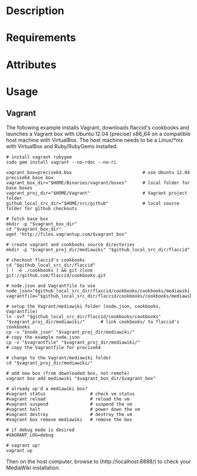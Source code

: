 Description
===========

Requirements
============

Attributes
==========

Usage
=====

Vagrant
-------

The following example installs Vagrant, downloads flaccid's cookbooks and launches a Vagrant box with Ubuntu 12.04 (precise) x86_64 on a compatible host machine with VirtualBox.
The host machine needs to be a Linux/*nix with VirtualBox and Ruby/RubyGems installed.

	# install vagrant rubygem
	sudo gem install vagrant --no-rdoc --no-ri

	vagrant_box=precise64.box							# use Ubuntu 12.04 precise64 base box
	vagrant_box_dir="$HOME/Binaries/vagrant/boxes"		# local folder for base boxes
	vagrant_proj_dir="$HOME/Vagrant"					# Vagrant project folder
	github_local_src_dir="$HOME/src/github"				# local source folder for github checkouts

	# fetch base box
	mkdir -p "$vagrant_box_dir"
	cd "$vagrant_box_dir"
	wget "http://files.vagrantup.com/$vagrant_box"

	# create vagrant and cookbooks source directories
	mkdir -p "$vagrant_proj_dir/mediawiki" "$github_local_src_dir/flaccid"

	# checkout flaccid's cookbooks
	cd "$github_local_src_dir/flaccid"
	[ ! -e ./cookbooks ] && git clone git://github.com/flaccid/cookbooks.git

	# node.json and Vagrantfile to use
	node_json="$github_local_src_dir/flaccid/cookbooks/cookbooks/mediawiki_application/contrib/vagrant/node.json"
	vagrantfile="$github_local_src_dir/flaccid/cookbooks/cookbooks/mediawiki_application/contrib/vagrant/precise64/Vagrantfile"

	# setup the Vagrant/mediawiki folder (node.json, cookbooks, Vagrantfile)
	ln -svf "$github_local_src_dir/flaccid/cookbooks/cookbooks" "$vagrant_proj_dir/mediawiki/"		# link cookbooks/ to flaccid's cookbooks
	cp -v "$node_json" "$vagrant_proj_dir/mediawiki/"												# copy the example node.json
	cp -v "$vagrantfile" "$vagrant_proj_dir/mediawiki/"												# copy the Vagrantfile for precise64

	# change to the Vagrant/mediawiki folder
	cd "$vagrant_proj_dir/mediawiki/"

	# add new box (from downloaded box, not remote)
	vagrant box add mediawiki "$vagrant_box_dir/$vagrant_box"

	# already up'd a mediawiki box?
	#vagrant status					# check vm status
	#vagrant reload					# reload the vm
	#vagrant suspend				# suspend the vm
	#vagrant halt					# power down the vm
	#vagrant destroy				# destroy the vm
	#vagrant box remove mediawiki	# remove the box

	# if debug mode is desired
	#VAGRANT_LOG=debug

	# vagrant up!
	vagrant up

Then on the host computer, browse to (http://localhost:8888/) to check your MediaWiki installation.